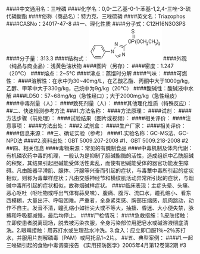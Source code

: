 ####中文通用名：三唑磷
####化学名：0,0-二乙基-0-1-苯基-1,2,4-三唑-3-硫代磷酸酯
####俗称（商品名）：特力克、三唑硫磷
####英文名：Triazophos
####CASNo：24017-47-8
##一、理化性质
####分子式：C12H16N3O3PS
####分子量：313.3
####结构式：![结构式](./assets/duwu/三唑磷/@0结构式.gif)
####外观（纯品与商业品）：浅黄色油状物
####图片（另存）：
####密度：1.247（20℃）
####熔点：2~5℃
####沸点：蒸馏时分解
####气味：
####可燃性：
####溶解性：在水中为30~40mg/L，在乙酸乙酯、丙酮中大于1000g/kg，乙醇、甲苯中大于330g/kg，己烷中为9g/kg（20℃）
####酸碱性：酸碱液中水解
####LD50：57~68mg/kg（急性经口）；大于2000mg/kg（急性经皮）
####中毒剂量（人）：
####致死剂量（人）：
####其他理化性质（特殊反应）：
##二、快速检测参考方法
###1.方法名称：
####方法原理：
####试剂：
####方法步骤（前处理）：
####试验结果（图片或视频）：
####相关评价：
####注意事项：
####方法出处：
###2.试剂盒：
####生产厂家：
####相关评价：
####信息来源：
##三、确证实验（参考）
####1.实验名称：GC-MS法、GC-NPD法
####2.资料出处：GBT 5009.207-2008 #1、GBT 5009.218-2008 #2
##四、相关信息
####毒物来源：常见的有腌制食品
####中毒机制及体内代谢：有机磷农药中毒的机理，一般认为是抑制了胆碱酯酶的活性，造成组织中乙酰胆碱的积聚，其结果引起胆碱能受体活性紊乱，而使有胆碱能受体的器官功能发生障碍。凡由脏器平滑肌、腺体、汗腺等兴奋而引起的症状，与毒蕈中毒所引起的症状相似，则称为毒蕈样症状；凡由交感神经节和横纹肌活动异常所引起的症状，与烟碱中毒所引起的症状相似，故称烟碱样症状。
####临床表现：主症头晕、头痛、恶心呕吐（呕吐物或呼出气体有蒜臭味）、腹痛、腹泻、流口水，瞳孔缩小、看东西模糊，大量出汗、呼吸困难。严重者，全身紧束感、胸部压缩感，肌肉跳动，动作不自主。发音不清，瞳孔缩小如针尖大或不等大，抽搐、昏迷、大小便失禁，脉搏和呼吸都减慢，最后均停止。
####尸检情况：
####急救措施：1.皮肤接触：立即使患者脱离现场，脱去被污染衣服，全身污染部位用肥皂水或碱溶液彻底清洗。2.眼睛接触：用苏打水或生理盐水冲洗。3.食入：应立即口服1％~2％苏打水，并服用片剂解磷毒（PAM）或阿托品1~2片。
##五、典型案例：
####1.一起三唑磷引起的食物中毒调查报告 《实用预防医学》2005年4月第12卷第2期 #3
